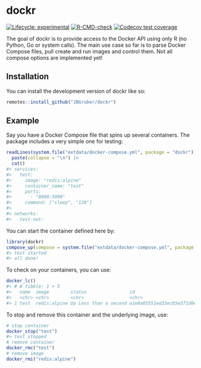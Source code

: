 dockr
================

<!-- README.md is generated from README.Rmd. Please edit that file -->
<!-- badges: start -->

[![Lifecycle:
experimental](https://img.shields.io/badge/lifecycle-experimental-orange.svg)](https://lifecycle.r-lib.org/articles/stages.html#experimental)
[![R-CMD-check](https://github.com/JBGruber/dockr/actions/workflows/R-CMD-check.yaml/badge.svg)](https://github.com/JBGruber/dockr/actions/workflows/R-CMD-check.yaml)
[![Codecov test
coverage](https://codecov.io/gh/JBGruber/dockr/branch/main/graph/badge.svg)](https://codecov.io/gh/JBGruber/dockr?branch=main)
<!-- badges: end -->

The goal of dockr is to provide access to the Docker API using only R
(no Python, Go or system calls). The main use case so far is to parse
Docker Compose files, pull create and run images and control them. Not
all compose options are implemented yet!

## Installation

You can install the development version of dockr like so:

``` r
remotes::install_github("JBGruber/dockr")
```

## Example

Say you have a Docker Compose file that spins up several containers. The
package includes a very simple one for testing:

``` r
readLines(system.file("extdata/docker-compose.yml", package = "dockr")) |> 
  paste(collapse = "\n") |> 
  cat()
#> services:
#>   test:
#>     image: "redis:alpine"
#>     container_name: "test"
#>     ports:
#>       - "8000:5000"
#>     command: ["sleep", "120"]
#> 
#> networks:
#>   test-net:
```

You can start the container defined here by:

``` r
library(dockr)
compose_up(compose = system.file("extdata/docker-compose.yml", package = "dockr"))
#> test started
#> all done!
```

To check on your containers, you can use:

``` r
docker_lc()
#> # A tibble: 1 × 5
#>   name  image        status                id                              ports
#>   <chr> <chr>        <chr>                 <chr>                           <chr>
#> 1 test  redis:alpine Up Less than a second a1e0a05551ed33ecb5e371d0e340bc… "lis…
```

To stop and remove this container and the underlying image, use:

``` r
# stop container
docker_stop("test")
#> test stopped
# remove container
docker_rmc("test")
# remove image
docker_rmi("redis:alpine")
```
